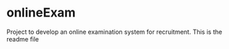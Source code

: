 # onlineExam
Project to develop an online examination system for recruitment.
This is the readme file
